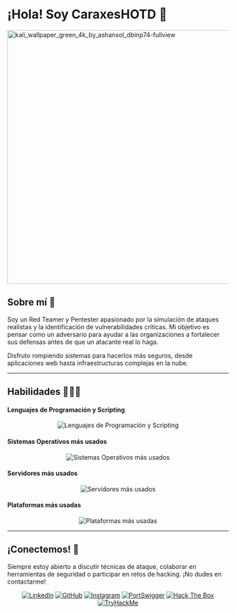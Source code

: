 # ¡Hola! Soy CaraxesHOTD 🐉

<img width="1024" height="576" alt="kali_wallpaper_green_4k_by_ashansol_dbinp74-fullview" src="https://github.com/user-attachments/assets/117b1123-e314-4feb-9564-a3ed26938708" />


## Sobre mí 🔎


Soy un Red Teamer y Pentester apasionado por la simulación de ataques realistas y la identificación de vulnerabilidades críticas. Mi objetivo es pensar como un adversario para ayudar a las organizaciones a fortalecer sus defensas antes de que un atacante real lo haga.

Disfruto rompiendo sistemas para hacerlos más seguros, desde aplicaciones web hasta infraestructuras complejas en la nube.


---


## Habilidades 👩🏻‍💻


#### Lenguajes de Programación y Scripting


<div align="center">
  <img src="https://skillicons.dev/icons?i=py,bash,powershell,java,js,react,postgres,php,html" alt="Lenguajes de Programación y Scripting"/>
</div>


#### Sistemas Operativos más usados


<div align="center">
  <img src="https://skillicons.dev/icons?i=windows,linux,kali" alt="Sistemas Operativos más usados"/>
</div>


#### Servidores más usados


<div align="center">
  <img src="https://skillicons.dev/icons?i=nginx,cloudflare,aws,azure" alt="Servidores más usados"/>
</div>


#### Plataformas más usadas


<div align="center">
  <img src="https://skillicons.dev/icons?i=github,git,gitlab,docker,netlify,supabase,vercel,obsidian,wordpress,codepen" alt="Plataformas más usadas"/>
</div>


---


## ¡Conectemos! 🤝


Siempre estoy abierto a discutir técnicas de ataque, colaborar en herramientas de seguridad o participar en retos de hacking. ¡No dudes en contactarme!

<div align="center">
  
[![LinkedIn](https://img.shields.io/badge/LinkedIn-%230077B5.svg?style=for-the-badge&logo=linkedin&logoColor=white)]()
[![GitHub](https://img.shields.io/badge/github%20-%23121011.svg?&style=for-the-badge&logo=github&logoColor=white)]()
[![Instagram](https://img.shields.io/badge/Instagram%20-%23E4405F.svg?&style=for-the-badge&logo=Instagram&logoColor=white)]()
[![PortSwigger](https://img.shields.io/badge/PortSwigger%20-%23EE4C2C.svg?&style=for-the-badge&logo=PortSwigger&logoColor=white)]()
[![Hack The Box](https://img.shields.io/badge/Hack%20The%20Box-%239FEF00?style=for-the-badge&logo=HackTheBox&logoColor=black)]()
[![TryHackMe](https://img.shields.io/badge/TryHackMe%20-%2336465D.svg?&style=for-the-badge&logo=TryHackMe&logoColor=white)]()

</div>
